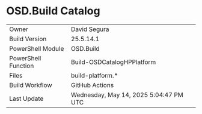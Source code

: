 ﻿# OSD.Build Catalog

| | |
|-|-|
| Owner | David Segura |
| Build Version | 25.5.14.1 |
| PowerShell Module | OSD.Build |
| PowerShell Function | Build-OSDCatalogHPPlatform |
| Files | build-platform.* |
| Build Workflow | GitHub Actions |
| Last Update | Wednesday, May 14, 2025 5:04:47 PM UTC |
